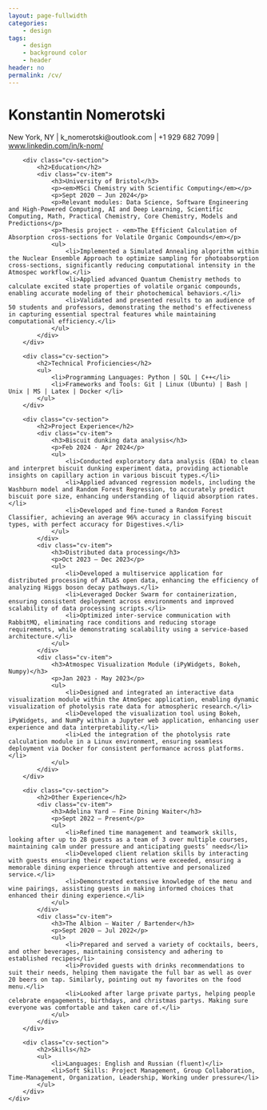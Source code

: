 ```yaml
---
layout: page-fullwidth
categories:
    - design
tags:
    - design
    - background color
    - header
header: no
permalink: /cv/
---
```


<div class="cv-container">
        <div class="cv-header">
            <h1>Konstantin Nomerotski</h1>
            <p>New York, NY | k_nomerotski@outlook.com | +1 929 682 7099 | <a href="https://www.linkedin.com/in/k-nom/" target="_blank">www.linkedin.com/in/k-nom/</a></p>
        </div>

        <div class="cv-section">
            <h2>Education</h2>
            <div class="cv-item">
                <h3>University of Bristol</h3>
                <p><em>MSci Chemistry with Scientific Computing</em></p>
                <p>Sept 2020 – Jun 2024</p>
                <p>Relevant modules: Data Science, Software Engineering and High-Powered Computing, AI and Deep Learning, Scientific Computing, Math, Practical Chemistry, Core Chemistry, Models and Predictions</p>
                <p>Thesis project - <em>The Efficient Calculation of Absorption cross-sections for Volatile Organic Compounds</em></p>
                <ul>
                    <li>Implemented a Simulated Annealing algorithm within the Nuclear Ensemble Approach to optimize sampling for photoabsorption cross-sections, significantly reducing computational intensity in the Atmospec workflow.</li>
                    <li>Applied advanced Quantum Chemistry methods to calculate excited state properties of volatile organic compounds, enabling accurate modeling of their photochemical behaviors.</li>
                    <li>Validated and presented results to an audience of 50 students and professors, demonstrating the method's effectiveness in capturing essential spectral features while maintaining computational efficiency.</li>
                </ul>
            </div>
        </div>

        <div class="cv-section">
            <h2>Technical Proficiencies</h2>
            <ul>
                <li>Programming Languages: Python | SQL | C++</li>
                <li>Frameworks and Tools: Git | Linux (Ubuntu) | Bash | Unix | MS | Latex | Docker </li>
            </ul>
        </div>

        <div class="cv-section">
            <h2>Project Experience</h2>
            <div class="cv-item">
                <h3>Biscuit dunking data analysis</h3>
                <p>Feb 2024 - Apr 2024</p>
                <ul>
                    <li>Conducted exploratory data analysis (EDA) to clean and interpret biscuit dunking experiment data, providing actionable insights on capillary action in various biscuit types.</li>
                    <li>Applied advanced regression models, including the Washburn model and Random Forest Regression, to accurately predict biscuit pore size, enhancing understanding of liquid absorption rates.</li>
                    <li>Developed and fine-tuned a Random Forest Classifier, achieving an average 96% accuracy in classifying biscuit types, with perfect accuracy for Digestives.</li>
                </ul>
            </div>
            <div class="cv-item">
                <h3>Distributed data processing</h3>
                <p>Oct 2023 – Dec 2023</p>
                <ul>
                    <li>Developed a multiservice application for distributed processing of ATLAS open data, enhancing the efficiency of analyzing Higgs boson decay pathways.</li>
                    <li>Leveraged Docker Swarm for containerization, ensuring consistent deployment across environments and improved scalability of data processing scripts.</li>
                    <li>Optimized inter-service communication with RabbitMQ, eliminating race conditions and reducing storage requirements, while demonstrating scalability using a service-based architecture.</li>
                </ul>
            </div>
            <div class="cv-item">
                <h3>Atmospec Visualization Module (iPyWidgets, Bokeh, Numpy)</h3>
                <p>Jan 2023 - May 2023</p>
                <ul>
                    <li>Designed and integrated an interactive data visualization module within the AtmoSpec application, enabling dynamic visualization of photolysis rate data for atmospheric research.</li>
                    <li>Developed the visualization tool using Bokeh, iPyWidgets, and NumPy within a Jupyter web application, enhancing user experience and data interpretability.</li>
                    <li>Led the integration of the photolysis rate calculation module in a Linux environment, ensuring seamless deployment via Docker for consistent performance across platforms.</li>
                </ul>
            </div>
        </div>

        <div class="cv-section">
            <h2>Other Experience</h2>
            <div class="cv-item">
                <h3>Adelina Yard – Fine Dining Waiter</h3>
                <p>Sept 2022 – Present</p>
                <ul>
                    <li>Refined time management and teamwork skills, looking after up to 28 guests as a team of 3 over multiple courses, maintaining calm under pressure and anticipating guests’ needs</li>
                    <li>Developed client relation skills by interacting with guests ensuring their expectations were exceeded, ensuring a memorable dining experience through attentive and personalized service.</li>
                    <li>Demonstrated extensive knowledge of the menu and wine pairings, assisting guests in making informed choices that enhanced their dining experience.</li>
                </ul>
            </div>
            <div class="cv-item">
                <h3>The Albion – Waiter / Bartender</h3>
                <p>Sept 2020 – Jul 2022</p>
                <ul>
                    <li>Prepared and served a variety of cocktails, beers, and other beverages, maintaining consistency and adhering to established recipes</li>
                    <li>Provided guests with drinks recommendations to suit their needs, helping them navigate the full bar as well as over 20 beers on tap. Similarly, pointing out my favorites on the food menu.</li>
                    <li>Looked after large private partys, helping people celebrate engagements, birthdays, and christmas partys. Making sure everyone was comfortable and taken care of.</li>
                </ul>
            </div>
        </div>

        <div class="cv-section">
            <h2>Skills</h2>
            <ul>
                <li>Languages: English and Russian (fluent)</li>
                <li>Soft Skills: Project Management, Group Collaboration, Time-Management, Organization, Leadership, Working under pressure</li>
            </ul>
        </div>
    </div>